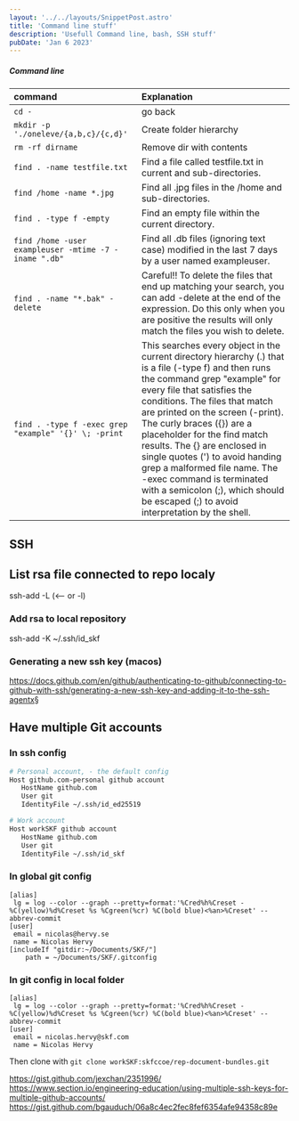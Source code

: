 ```yaml
---
layout: '../../layouts/SnippetPost.astro'
title: 'Command line stuff'
description: 'Usefull Command line, bash, SSH stuff'
pubDate: 'Jan 6 2023'
---
```


##### Command line

| command                                               | Explanation                                                                                                                                                                                                                                                                                                                                                                                                                                                                                                                   |
| :---------------------------------------------------- | :---------------------------------------------------------------------------------------------------------------------------------------------------------------------------------------------------------------------------------------------------------------------------------------------------------------------------------------------------------------------------------------------------------------------------------------------------------------------------------------------------------------------------- |
| `cd -`                                                | go back                                                                                                                                                                                                                                                                                                                                                                                                                                                                                                                       |
| `mkdir -p './oneleve/{a,b,c}/{c,d}'`                  | Create folder hierarchy                                                                                                                                                                                                                                                                                                                                                                                                                                                                                                       |
| `rm -rf dirname`                                      | Remove dir with contents                                                                                                                                                                                                                                                                                                                                                                                                                                                                                                      |
| `find . -name testfile.txt`                           | Find a file called testfile.txt in current and sub-directories.                                                                                                                                                                                                                                                                                                                                                                                                                                                               |
| `find /home -name *.jpg`                              | Find all .jpg files in the /home and sub-directories.                                                                                                                                                                                                                                                                                                                                                                                                                                                                         |
| `find . -type f -empty`                               | Find an empty file within the current directory.                                                                                                                                                                                                                                                                                                                                                                                                                                                                              |
| `find /home -user exampleuser -mtime -7 -iname ".db"` | Find all .db files (ignoring text case) modified in the last 7 days by a user named exampleuser.                                                                                                                                                                                                                                                                                                                                                                                                                              |
| `find . -name "*.bak" -delete`                        | Careful!! To delete the files that end up matching your search, you can add -delete at the end of the expression. Do this only when you are positive the results will only match the files you wish to delete.                                                                                                                                                                                                                                                                                                                |
| `find . -type f -exec grep "example" '{}' \; -print`  | This searches every object in the current directory hierarchy (.) that is a file (-type f) and then runs the command grep "example" for every file that satisfies the conditions. The files that match are printed on the screen (-print). The curly braces ({}) are a placeholder for the find match results. The {} are enclosed in single quotes (') to avoid handing grep a malformed file name. The -exec command is terminated with a semicolon (;), which should be escaped (\;) to avoid interpretation by the shell. |

## SSH

## List rsa file connected to repo localy

ssh-add -L (<-- or -l)

### Add rsa to local repository

ssh-add -K ~/.ssh/id_skf

### Generating a new ssh key (macos)

<https://docs.github.com/en/github/authenticating-to-github/connecting-to-github-with-ssh/generating-a-new-ssh-key-and-adding-it-to-the-ssh-agentx>§

## Have multiple Git accounts

### In ssh config

```bash
# Personal account, - the default config
Host github.com-personal github account
   HostName github.com
   User git
   IdentityFile ~/.ssh/id_ed25519

# Work account
Host workSKF github account
   HostName github.com
   User git
   IdentityFile ~/.ssh/id_skf
```

### In global git config

```text
[alias]
 lg = log --color --graph --pretty=format:'%Cred%h%Creset -%C(yellow)%d%Creset %s %Cgreen(%cr) %C(bold blue)<%an>%Creset' --abbrev-commit
[user]
 email = nicolas@hervy.se
 name = Nicolas Hervy
[includeIf "gitdir:~/Documents/SKF/"]
    path = ~/Documents/SKF/.gitconfig
```

### In git config in local folder

```text
[alias]
 lg = log --color --graph --pretty=format:'%Cred%h%Creset -%C(yellow)%d%Creset %s %Cgreen(%cr) %C(bold blue)<%an>%Creset' --abbrev-commit
[user]
 email = nicolas.hervy@skf.com
 name = Nicolas Hervy
```

Then clone with `git clone workSKF:skfccoe/rep-document-bundles.git`

<https://gist.github.com/jexchan/2351996/>
<https://www.section.io/engineering-education/using-multiple-ssh-keys-for-multiple-github-accounts/>
<https://gist.github.com/bgauduch/06a8c4ec2fec8fef6354afe94358c89e>
